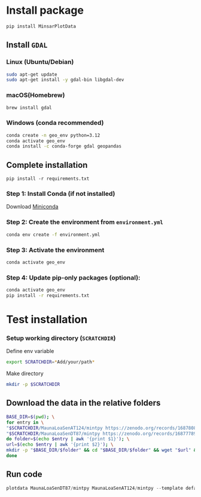 # Install package
```bash
pip install MinsarPlotData
```
## Install `GDAL`
### Linux (Ubuntu/Debian)
```bash
sudo apt-get update
sudo apt-get install -y gdal-bin libgdal-dev
```
### macOS(Homebrew)
```bash
brew install gdal
```
### Windows (conda recommended)
```bash
conda create -n geo_env python=3.12
conda activate geo_env
conda install -c conda-forge gdal geopandas
```
## Complete installation

```
pip install -r requirements.txt
```


### Step 1: Install Conda (if not installed)
Download [Miniconda](https://docs.conda.io/en/latest/miniconda.html)

### Step 2: Create the environment from `environment.yml`
```bash
conda env create -f environment.yml
```

### Step 3: Activate the environment
```bash
conda activate geo_env
```

### Step 4: Update pip-only packages (optional):
```bash
conda activate geo_env
pip install -r requirements.txt
```

# Test installation

### Setup working directory (`SCRATCHDIR`)
Define env variable
```bash
export SCRATCHDIR=*Add/your/path*
```
Make directory
```bash
mkdir -p $SCRATCHDIR
```

## Download the data in the relative folders
```bash
BASE_DIR=$(pwd); \
for entry in \
"$SCRATCHDIR/MaunaLoaSenAT124/mintpy https://zenodo.org/records/16878080/files/S1_IW23_124_0059_0063_20150530_XXXXXXXX_N18623_N20314_W156162_W154265.he5?download=1" \
"$SCRATCHDIR/MaunaLoaSenDT87/mintpy https://zenodo.org/records/16877789/files/S1_IW12_087_0527_0531_20141116_XXXXXXXX_N18797_N20241_W156282_W154398.he5?download=1"; \
do folder=$(echo $entry | awk '{print $1}'); \
url=$(echo $entry | awk '{print $2}'); \
mkdir -p "$BASE_DIR/$folder" && cd "$BASE_DIR/$folder" && wget "$url" && cd "$BASE_DIR"; \
done
```

## Run code
```python
plotdata MaunaLoaSenDT87/mintpy MaunaLoaSenAT124/mintpy --template default  --period 20181001:20191031 --ref-lalo 19.50068 -155.55856 --resolution '01s' --contour 2 --lalo 19.461,-155.558 --num-vectors 40
```






